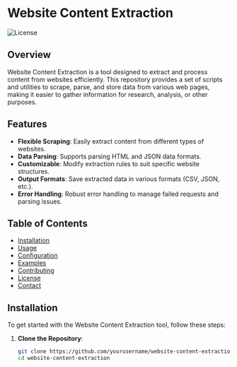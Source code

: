 # Website Content Extraction

![License](https://img.shields.io/badge/license-MIT-blue.svg)

## Overview

Website Content Extraction is a tool designed to extract and process content from websites efficiently. This repository provides a set of scripts and utilities to scrape, parse, and store data from various web pages, making it easier to gather information for research, analysis, or other purposes.

## Features

- **Flexible Scraping**: Easily extract content from different types of websites.
- **Data Parsing**: Supports parsing HTML and JSON data formats.
- **Customizable**: Modify extraction rules to suit specific website structures.
- **Output Formats**: Save extracted data in various formats (CSV, JSON, etc.).
- **Error Handling**: Robust error handling to manage failed requests and parsing issues.

## Table of Contents

- [Installation](#installation)
- [Usage](#usage)
- [Configuration](#configuration)
- [Examples](#examples)
- [Contributing](#contributing)
- [License](#license)
- [Contact](#contact)

## Installation

To get started with the Website Content Extraction tool, follow these steps:

1. **Clone the Repository**:
   ```bash
   git clone https://github.com/yourusername/website-content-extraction.git
   cd website-content-extraction
